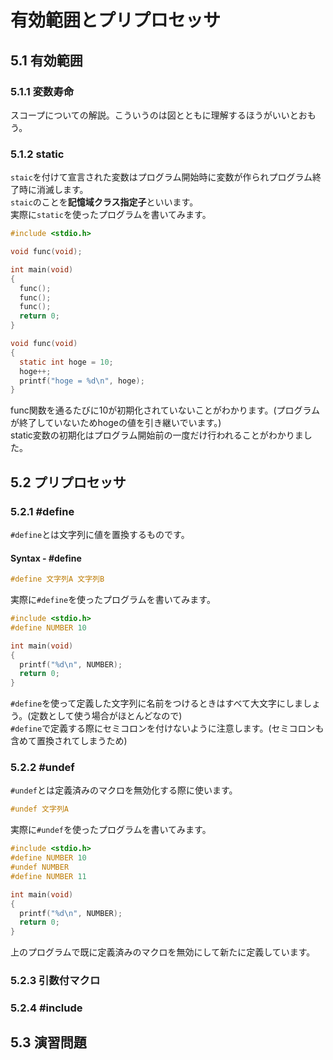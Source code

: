 # 有効範囲とプリプロセッサ
## 5.1 有効範囲
### 5.1.1 変数寿命
スコープについての解説。こういうのは図とともに理解するほうがいいとおもう。  
### 5.1.2 static
`staic`を付けて宣言された変数はプログラム開始時に変数が作られプログラム終了時に消滅します。  
`staic`のことを**記憶域クラス指定子**といいます。  
実際に`static`を使ったプログラムを書いてみます。
```c
#include <stdio.h>

void func(void);

int main(void)
{
  func();
  func();
  func();
  return 0;
}

void func(void)
{
  static int hoge = 10;
  hoge++;
  printf("hoge = %d\n", hoge);
}
```
func関数を通るたびに10が初期化されていないことがわかります。(プログラムが終了していないためhogeの値を引き継いでいます。)  
static変数の初期化はプログラム開始前の一度だけ行われることがわかりました。
## 5.2 プリプロセッサ
### 5.2.1 #define
`#define`とは文字列に値を置換するものです。
#### Syntax - #define
```c
#define 文字列A 文字列B
``` 
実際に`#define`を使ったプログラムを書いてみます。
```c
#include <stdio.h>
#define NUMBER 10

int main(void)
{
  printf("%d\n", NUMBER);
  return 0;
}
```
`#define`を使って定義した文字列に名前をつけるときはすべて大文字にしましょう。(定数として使う場合がほとんどなので)  
`#define`で定義する際にセミコロンを付けないように注意します。(セミコロンも含めて置換されてしまうため)
### 5.2.2 #undef
`#undef`とは定義済みのマクロを無効化する際に使います。
```c
#undef 文字列A
```
実際に`#undef`を使ったプログラムを書いてみます。
```c
#include <stdio.h>
#define NUMBER 10
#undef NUMBER
#define NUMBER 11

int main(void)
{
  printf("%d\n", NUMBER);
  return 0;
}
```
上のプログラムで既に定義済みのマクロを無効にして新たに定義しています。
### 5.2.3 引数付マクロ
### 5.2.4 #include
## 5.3 演習問題
